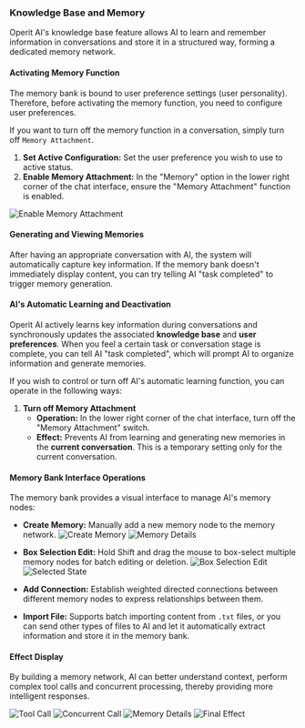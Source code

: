 ### Knowledge Base and Memory

Operit AI's knowledge base feature allows AI to learn and remember information in conversations and store it in a structured way, forming a dedicated memory network.

#### Activating Memory Function

The memory bank is bound to user preference settings (user personality). Therefore, before activating the memory function, you need to configure user preferences.

If you want to turn off the memory function in a conversation, simply turn off `Memory Attachment`.

1.  **Set Active Configuration:** Set the user preference you wish to use to active status.
2.  **Enable Memory Attachment:** In the "Memory" option in the lower right corner of the chat interface, ensure the "Memory Attachment" function is enabled.

![Enable Memory Attachment](https://linux.do/uploads/default/original/4X/2/2/b/22bebda149dbc0ba4a75e7a315bf1e6e10b6abdf.png)

#### Generating and Viewing Memories

After having an appropriate conversation with AI, the system will automatically capture key information. If the memory bank doesn't immediately display content, you can try telling AI "task completed" to trigger memory generation.

#### AI's Automatic Learning and Deactivation

Operit AI actively learns key information during conversations and synchronously updates the associated **knowledge base** and **user preferences**. When you feel a certain task or conversation stage is complete, you can tell AI "task completed", which will prompt AI to organize information and generate memories.

If you wish to control or turn off AI's automatic learning function, you can operate in the following ways:

1.  **Turn off Memory Attachment**
    *   **Operation:** In the lower right corner of the chat interface, turn off the "Memory Attachment" switch.
    *   **Effect:** Prevents AI from learning and generating new memories in the **current conversation**. This is a temporary setting only for the current conversation.

#### Memory Bank Interface Operations

The memory bank provides a visual interface to manage AI's memory nodes:

-   **Create Memory:** Manually add a new memory node to the memory network.
    ![Create Memory](https://linux.do/uploads/default/original/4X/7/b/a/7baae06302a0f979eef7fed946a63ef271ecf9ec.jpeg) ![Memory Details](https://linux.do/uploads/default/original/4X/a/b/6/ab64dc1ed402cff8131f6077149418634cd3c6c2.jpeg)

-   **Box Selection Edit:** Hold Shift and drag the mouse to box-select multiple memory nodes for batch editing or deletion.
    ![Box Selection Edit](https://linux.do/uploads/default/original/4X/3/4/2/342a1fd38e6c2a3a46c92d24ebd36fdd1aca4701.jpeg) ![Selected State](https://linux.do/uploads/default/original/4X/2/e/8/2e85ec97a897bff3a1816b8d1a43a8851dd89e01.jpeg)

-   **Add Connection:** Establish weighted directed connections between different memory nodes to express relationships between them.

-   **Import File:** Supports batch importing content from `.txt` files, or you can send other types of files to AI and let it automatically extract information and store it in the memory bank.

#### Effect Display

By building a memory network, AI can better understand context, perform complex tool calls and concurrent processing, thereby providing more intelligent responses.

![Tool Call](https://linux.do/uploads/default/original/4X/3/2/e/32e3bfa091d8ca44587097e74074fd99a5d269e3.jpeg) ![Concurrent Call](https://linux.do/uploads/default/original/4X/7/e/5/7e5179d35b644be5bc1119108ef750668057628b.jpeg)
![Memory Details](https://linux.do/uploads/default/original/4X/3/f/2/3f2f6371134dbf21c806c69160d908aaae373dca.jpeg) ![Final Effect](https://linux.do/uploads/default/original/4X/a/3/f/a3fa1ca6a8becc9d2d536e7a859fc4dbdbdb2e1c.jpeg)

